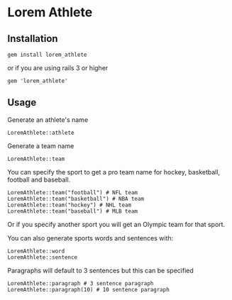 # Lorem Athlete
## Installation

    gem install lorem_athlete

or if you are using rails 3 or higher

    gem 'lorem_athlete'
    
## Usage
    
Generate an athlete's name

    LoremAthlete::athlete

Generate a team name

    LoremAthlete::team

You can specify the sport to get a pro team name for hockey, basketball, football and baseball.

    LoremAthlete::team("football") # NFL team
    LoremAthlete::team("basketball") # NBA team
    LoremAthlete::team("hockey") # NHL team
    LoremAthlete::team("baseball") # MLB team
    
Or if you specify another sport you will get an Olympic team for that sport.

You can also generate sports words and sentences with:

    LoremAthlete::word
    LoremAthlete::sentence

Paragraphs will default to 3 sentences but this can be specified

    LoremAthlete::paragraph # 3 sentence paragraph
    LoremAthlete::paragraph(10) # 10 sentence paragraph
    




